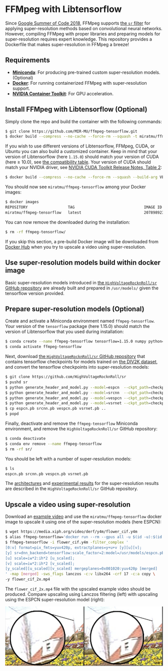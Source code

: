 # FFMpeg with Libtensorflow

Since [Google Summer of Code 2018][summer-of-code], FFMpeg supports [the `sr`
filter][sr] for applying super-resolution methods based on convolutional neural
networks. However, compiling FFMpeg with proper libraries and preparing models
for super-resolution requires expert knowledge. This repository provides a
Dockerfile that makes super-resolution in FFMpeg a breeze!

## Requirements

- **[Miniconda][]**: For producing pre-trained custom super-resolution models. (Optional)
- **[Docker][]**: For running containerized FFMpeg with super-resolution support.
- **[NVIDIA Container Toolkit][nvidia-docker]**: For GPU acceleration.

## Install FFMpeg with Libtensorflow (Optional)

Simply clone the repo and build the container with the following commands:

``` sh
$ git clone https://github.com/MIR-MU/ffmpeg-tensorflow.git
$ docker build --compress --no-cache --force-rm --squash -t miratmu/ffmpeg-tensorflow ffmpeg-tensorflow/
```

If you wish to use different versions of Libtensorflow, FFMpeg, CUDA, or Ubuntu
you can also build a customized container. Keep in mind that your version of
Libtensorflow (here `1.15.0`) should match your version of CUDA (here ≥ 10.0),
see [the compatibility table][tensorflow-compatibility]. Your version of CUDA
should match your NVIDIA driver, see [NVIDIA CUDA Toolkit Release Notes, Table
2][nvidia-driver]:

``` sh
$ docker build --compress --no-cache --force-rm --squash --build-arg VERSION_LIBTENSORFLOW=1.15.0 --build-arg VERSION_CUDA=10.0-cudnn7 --build-arg VERSION_UBUNTU=18.04 --build-arg VERSION_FFMPEG=4.3.1 -t miratmu/ffmpeg-tensorflow ffmpeg-tensorflow/
```

You should now see `miratmu/ffmpeg-tensorflow` among your Docker images:

``` sh
$ docker images
REPOSITORY                  TAG                               IMAGE ID            CREATED              SIZE
miratmu/ffmpeg-tensorflow   latest                            20789892302c        About a minute ago   2.41GB
```

You can now remove the downloaded during the installation:

``` sh
$ rm -rf ffmpeg-tensorflow/
```

If you skip this section, a pre-build Docker image will be downloaded from
[Docker Hub][docker-hub] when you try to upscale a video using
super-resolution.


## Use super-resolution models build within docker image 

Basic super-resolution models introduced in [the `HighVoltageRocknRoll/sr` GitHub
repository][HighVoltageRocknRoll/sr] are already built and prepared in `/usr/models/` given 
the tensorflow version provided.



## Prepare super-resolution models (Optional)
Create and activate a Miniconda environment named `ffmpeg-tensorflow`.
Your version of the `tensorflow` package (here 1.15.0) should match the
version of Libtensorflow that you used during installation:

``` sh
$ conda create --name ffmpeg-tensorflow tensorflow=1.15.0 numpy python=3
$ conda activate ffmpeg-tensorflow
```

Next, download [the `HighVoltageRocknRoll/sr` GitHub
repository][HighVoltageRocknRoll/sr] that contains tensorflow checkpoints for
models trained on [the DIV2K dataset][div2k], and convert the tensorflow
checkpoints into super-resolution models:

``` sh
$ git clone https://github.com/HighVoltageRocknRoll/sr
$ pushd sr
$ python generate_header_and_model.py --model=espcn  --ckpt_path=checkpoints/espcn
$ python generate_header_and_model.py --model=srcnn  --ckpt_path=checkpoints/srcnn
$ python generate_header_and_model.py --model=vespcn --ckpt_path=checkpoints/vespcn
$ python generate_header_and_model.py --model=vsrnet --ckpt_path=checkpoints/vsrnet
$ cp espcn.pb srcnn.pb vespcn.pb vsrnet.pb ..
$ popd
```

Finally, deactivate and remove the `ffmpeg-tensorflow` Miniconda environment,
and remove the `HighVoltageRocknRoll/sr` GitHub repository:

``` sh
$ conda deactivate
$ conda env remove --name ffmpeg-tensorflow
$ rm -rf sr/
```

You should be left with a number of super-resolution models:

``` sh
$ ls
espcn.pb srcnn.pb vespcn.pb vsrnet.pb
```

The [architectures][model-architectures] and [experimental
results][model-results] for the super-resolution results are described in the
`HighVoltageRocknRoll/sr` GitHub repository.

## Upscale a video using super-resolution

Download an [example video][flower] and use the `miratmu/ffmpeg-tensorflow`
docker image to upscale it using one of the super-resolution models (here
ESPCN):

``` sh
$ wget https://media.xiph.org/video/derf/y4m/flower_cif.y4m
$ alias ffmpeg-tensorflow='docker run --rm --gpus all -u $(id -u):$(id -g) -v "$PWD":/data -w /data -it miratmu/ffmpeg-tensorflow'
$ ffmpeg-tensorflow -i flower_cif.y4m -filter_complex '
[0:v] format=pix_fmts=yuv420p, extractplanes=y+u+v [y][u][v];
[y] sr=dnn_backend=tensorflow:scale_factor=2:model=/usr/models/espcn.pb [y_scaled];
[u] scale=iw*2:ih*2 [u_scaled];
[v] scale=iw*2:ih*2 [v_scaled];
[y_scaled][u_scaled][v_scaled] mergeplanes=0x001020:yuv420p [merged]
' -map [merged] -sws_flags lanczos -c:v libx264 -crf 17 -c:a copy \
-y flower_cif_2x.mp4
```

The `flower_cif_2x.mp4` file with the upscaled example video should be produced.
Compare upscaling using Lanczos filtering (left) with upscaling using the ESPCN
super-resolution model (right):

 ![Comparison of Lanczos and ESPCN][comparison]

 [comparison]: comparison.jpg
 [div2k]: https://data.vision.ee.ethz.ch/cvl/DIV2K/
 [docker]: https://docs.docker.com/engine/install/
 [docker-build-arg]: https://docs.docker.com/engine/reference/builder/#arg
 [docker-hub]: https://hub.docker.com/r/miratmu/ffmpeg-tensorflow
 [flower]: https://media.xiph.org/video/derf/y4m/flower_cif.y4m
 [ffmpeg-latest]: https://ffmpeg.org/releases/ffmpeg-snapshot.tar.bz2
 [HighVoltageRocknRoll/sr]: https://github.com/HighVoltageRocknRoll/sr
 [issues]: https://github.com/MIR-MU/ffmpeg-tensorflow/issues?q=is%3Aissue
 [miniconda]: https://docs.conda.io/en/latest/miniconda.html
 [model-architectures]: https://github.com/HighVoltageRocknRoll/sr#image-and-video-super-resolution
 [model-results]: https://github.com/HighVoltageRocknRoll/sr#benchmark-results
 [nvidia-cuda]: https://hub.docker.com/r/nvidia/cuda/
 [nvidia-docker]: https://github.com/NVIDIA/nvidia-docker
 [nvidia-driver]: https://docs.nvidia.com/cuda/cuda-toolkit-release-notes/index.html#cuda-major-component-versions
 [summer-of-code]: https://summerofcode.withgoogle.com/archive/2018/projects/5661133578960896/
 [sr]: https://ffmpeg.org/ffmpeg-filters.html#sr-1
 [tensorflow-compatibility]: https://www.tensorflow.org/install/source#gpu
